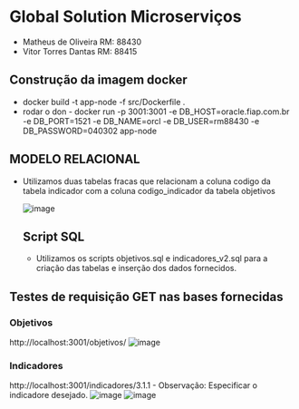 # Global Solution Microserviços

- Matheus de Oliveira RM: 88430
- Vitor Torres Dantas RM: 88415
  
## Construção da imagem docker

- docker build -t app-node -f src/Dockerfile .
- rodar o don - docker run -p 3001:3001 -e DB_HOST=oracle.fiap.com.br -e DB_PORT=1521 -e DB_NAME=orcl -e DB_USER=rm88430 -e DB_PASSWORD=040302 app-node

## MODELO RELACIONAL

- Utilizamos duas tabelas fracas que relacionam a coluna codigo da tabela indicador com a coluna codigo_indicador da tabela objetivos

  ![image](https://github.com/mtshto/Global-Micro/assets/62342894/bf16d850-78fd-44ec-ae03-9d031cf1eb6b)

  ## Script SQL

  - Utilizamos os scripts objetivos.sql e indicadores_v2.sql para a criação das tabelas e inserção dos dados fornecidos.

## Testes de requisição GET nas bases fornecidas
### Objetivos
http://localhost:3001/objetivos/
![image](https://github.com/mtshto/Global-Micro/assets/82169520/cf01970f-2d64-4a5c-9327-c63b32870e67)

### Indicadores
http://localhost:3001/indicadores/3.1.1 - Observação: Especificar o indicadore desejado.
![image](https://github.com/mtshto/Global-Micro/assets/82169520/d41d52f9-5072-4544-adc1-fabc9b6a2757)
![image](https://github.com/mtshto/Global-Micro/assets/82169520/2ae89c13-abc1-4b5b-8983-41d96bbc67e7)




